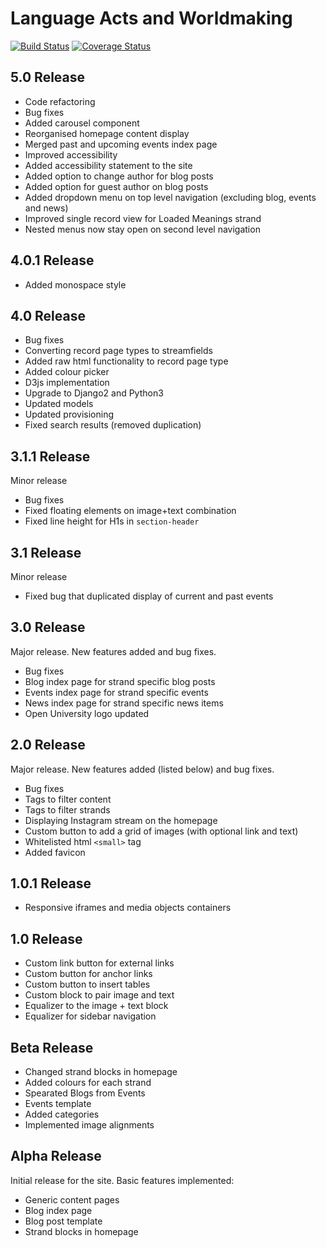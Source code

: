 # Language Acts and Worldmaking
[![Build Status](https://travis-ci.org/kingsdigitallab/languageacts-django.svg?branch=develop)](https://travis-ci.org/kingsdigitallab/languageacts-django)
[![Coverage Status](https://coveralls.io/repos/github/kingsdigitallab/languageacts-django/badge.svg?branch=develop)](https://coveralls.io/github/kingsdigitallab/languageacts-django?branch=develop)

## 5.0 Release
* Code refactoring
* Bug fixes
* Added carousel component
* Reorganised homepage content display
* Merged past and upcoming events index page
* Improved accessibility
* Added accessibility statement to the site
* Added option to change author for blog posts
* Added option for guest author on blog posts
* Added dropdown menu on top level navigation (excluding blog, events and news)
* Improved single record view for Loaded Meanings strand
* Nested menus now stay open on second level navigation 

## 4.0.1 Release
* Added monospace style

## 4.0 Release
* Bug fixes
* Converting record page types to streamfields
* Added raw html functionality to record page type
* Added colour picker
* D3js implementation
* Upgrade to Django2 and Python3
* Updated models
* Updated provisioning
* Fixed search results (removed duplication)

## 3.1.1 Release
Minor release
* Bug fixes
* Fixed floating elements on image+text combination
* Fixed line height for H1s in `section-header`

## 3.1 Release
Minor release
* Fixed bug that duplicated display of current and past events

## 3.0 Release
Major release. New features added and bug fixes.
* Bug fixes
* Blog index page for strand specific blog posts
* Events index page for strand specific events
* News index page for strand specific news items
* Open University logo updated

## 2.0 Release
Major release. New features added (listed below) and bug fixes.
* Bug fixes
* Tags to filter content
* Tags to filter strands
* Displaying Instagram stream on the homepage
* Custom button to add a grid of images (with optional link and text)
* Whitelisted html `<small>` tag
* Added favicon

## 1.0.1 Release
* Responsive iframes and media objects containers

## 1.0 Release
* Custom link button for external links
* Custom button for anchor links
* Custom button to insert tables
* Custom block to pair image and text
* Equalizer to the image + text block
* Equalizer for sidebar navigation

## Beta Release
* Changed strand blocks in homepage
* Added colours for each strand
* Spearated Blogs from Events
* Events template
* Added categories
* Implemented image alignments

## Alpha Release
Initial release for the site.
Basic features implemented:
* Generic content pages
* Blog index page
* Blog post template
* Strand blocks in homepage